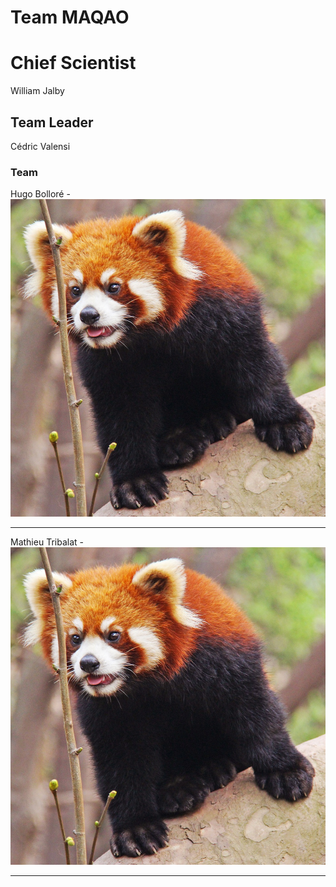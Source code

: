 # Team MAQAO

# Chief Scientist

William Jalby

## Team Leader

Cédric Valensi

### Team

Hugo Bolloré - ![Red panda](panda-roux.png "Cute and like apples!")

----

Mathieu Tribalat - ![Red panda](panda-roux.png "Cute but psycho!")

----
